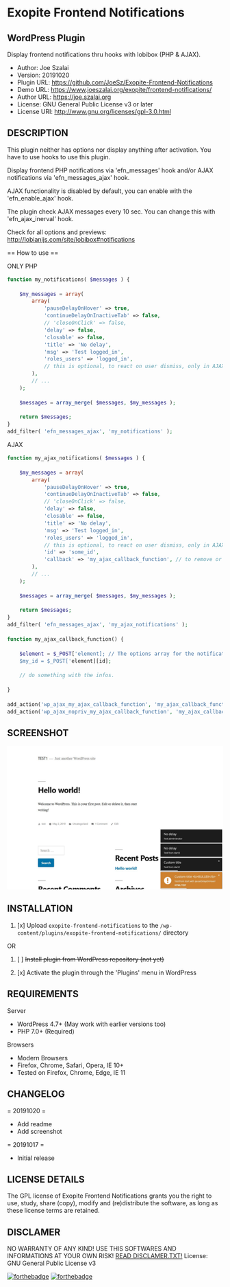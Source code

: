 # Exopite Frontend Notifications
## WordPress Plugin
Display frontend notifications thru hooks with lobibox (PHP & AJAX).

- Author: Joe Szalai
- Version: 20191020
- Plugin URL: https://github.com/JoeSz/Exopite-Frontend-Notifications
- Demo URL: https://www.joeszalai.org/exopite/frontend-notifications/
- Author URL: https://joe.szalai.org
- License: GNU General Public License v3 or later
- License URI: http://www.gnu.org/licenses/gpl-3.0.html

DESCRIPTION
-----------

This plugin neither has options nor display anything after activation. You have to use hooks to use this plugin.

Display frontend PHP notifications via 'efn_messages' hook and/or AJAX notifications via 'efn_messages_ajax' hook.

AJAX functionality is disabled by default, you can enable with the 'efn_enable_ajax' hook.

The plugin check AJAX messages every 10 sec. You can change this with 'efn_ajax_inerval' hook.

Check for all options and previews: http://lobianijs.com/site/lobibox#notifications

== How to use ==

ONLY PHP
```php
function my_notifications( $messages ) {

    $my_messages = array(
        array(
            'pauseDelayOnHover' => true,
            'continueDelayOnInactiveTab' => false,
            // 'closeOnClick' => false,
            'delay' => false,
            'closable' => false,
            'title' => 'No delay',
            'msg' => 'Test logged_in',
            'roles_users' => 'logged_in',
            // this is optional, to react on user dismiss, only in AJAX available
        ),
        // ...
    );

    $messages = array_merge( $messages, $my_messages );

    return $messages;
}
add_filter( 'efn_messages_ajax', 'my_notifications' );
```

AJAX
```php
function my_ajax_notifications( $messages ) {

    $my_messages = array(
        array(
            'pauseDelayOnHover' => true,
            'continueDelayOnInactiveTab' => false,
            // 'closeOnClick' => false,
            'delay' => false,
            'closable' => false,
            'title' => 'No delay',
            'msg' => 'Test logged_in',
            'roles_users' => 'logged_in',
            // this is optional, to react on user dismiss, only in AJAX available
            'id' => 'some_id',
            'callback' => 'my_ajax_callback_function', // to remove or react on user dismiss
        ),
        // ...
    );

    $messages = array_merge( $messages, $my_messages );

    return $messages;
}
add_filter( 'efn_messages_ajax', 'my_ajax_notifications' );

function my_ajax_callback_function() {

    $element = $_POST['element]; // The options array for the notification.
    $my_id = $_POST['element][id];

    // do something with the infos.

}

add_action('wp_ajax_my_ajax_callback_function', 'my_ajax_callback_function');
add_action('wp_ajax_nopriv_my_ajax_callback_function', 'my_ajax_callback_function');
```

SCREENSHOT
----------
![](exopite-frontend-notifications/assets/screenshot-1.jpg)

INSTALLATION
------------

1. [x] Upload `exopite-frontend-notifications` to the `/wp-content/plugins/exopite-frontend-notifications/` directory

OR

1. [ ] ~~Install plugin from WordPress repository (not yet)~~

2. [x] Activate the plugin through the 'Plugins' menu in WordPress

REQUIREMENTS
------------

Server

* WordPress 4.7+ (May work with earlier versions too)
* PHP 7.0+ (Required)

Browsers

* Modern Browsers
* Firefox, Chrome, Safari, Opera, IE 10+
* Tested on Firefox, Chrome, Edge, IE 11

CHANGELOG
---------

= 20191020 =
* Add readme
* Add screenshot

= 20191017 =
* Initial release

LICENSE DETAILS
---------------
The GPL license of Exopite Frontend Notifications grants you the right to use, study, share (copy), modify and (re)distribute the software, as long as these license terms are retained.

DISCLAMER
---------

NO WARRANTY OF ANY KIND! USE THIS SOFTWARES AND INFORMATIONS AT YOUR OWN RISK!
[READ DISCLAMER.TXT!](https://joe.szalai.org/disclaimer/)
License: GNU General Public License v3

[![forthebadge](http://forthebadge.com/images/badges/built-by-developers.svg)](http://forthebadge.com) [![forthebadge](http://forthebadge.com/images/badges/for-you.svg)](http://forthebadge.com)
